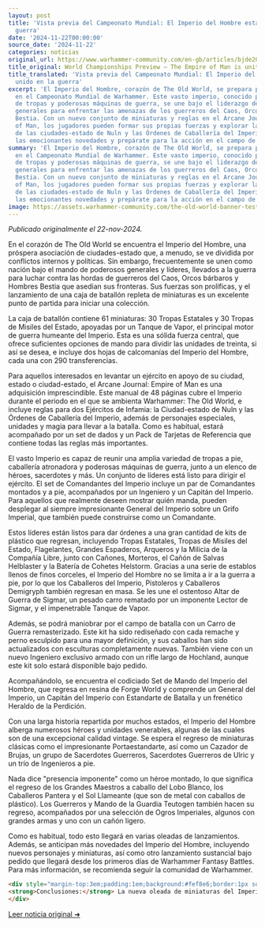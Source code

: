 ```yaml
---
layout: post
title: 'Vista previa del Campeonato Mundial: El Imperio del Hombre está unido en la
  guerra'
date: '2024-11-22T00:00:00'
source_date: '2024-11-22'
categories: noticias
original_url: https://www.warhammer-community.com/en-gb/articles/bjde20vi/world-championships-preview-the-empire-of-man-is-united-in-war/
title_original: World Championships Preview – The Empire of Man is united in war
title_translated: 'Vista previa del Campeonato Mundial: El Imperio del Hombre está
  unido en la guerra'
excerpt: 'El Imperio del Hombre, corazón de The Old World, se prepara para la batalla
  en el Campeonato Mundial de Warhammer. Este vasto imperio, conocido por su diversidad
  de tropas y poderosas máquinas de guerra, se une bajo el liderazgo de formidables
  generales para enfrentar las amenazas de los guerreros del Caos, Orcos y Hombres
  Bestia. Con un nuevo conjunto de miniaturas y reglas en el Arcane Journal: Empire
  of Man, los jugadores pueden formar sus propias fuerzas y explorar las ricas historias
  de las ciudades-estado de Nuln y las Órdenes de Caballería del Imperio. ¡No te pierdas
  las emocionantes novedades y prepárate para la acción en el campo de batalla!'
summary: 'El Imperio del Hombre, corazón de The Old World, se prepara para la batalla
  en el Campeonato Mundial de Warhammer. Este vasto imperio, conocido por su diversidad
  de tropas y poderosas máquinas de guerra, se une bajo el liderazgo de formidables
  generales para enfrentar las amenazas de los guerreros del Caos, Orcos y Hombres
  Bestia. Con un nuevo conjunto de miniaturas y reglas en el Arcane Journal: Empire
  of Man, los jugadores pueden formar sus propias fuerzas y explorar las ricas historias
  de las ciudades-estado de Nuln y las Órdenes de Caballería del Imperio. ¡No te pierdas
  las emocionantes novedades y prepárate para la acción en el campo de batalla!'
image: https://assets.warhammer-community.com/the-old-world-banner-test.jpg
---
```


*Publicado originalmente el 22-nov-2024.*


En el corazón de The Old World se encuentra el Imperio del Hombre, una próspera asociación de ciudades-estado que, a menudo, se ve dividida por conflictos internos y políticas. Sin embargo, frecuentemente se unen como nación bajo el mando de poderosos generales y líderes, llevados a la guerra para luchar contra las hordas de guerreros del Caos, Orcos bárbaros y Hombres Bestia que asedian sus fronteras. Sus fuerzas son prolíficas, y el lanzamiento de una caja de batallón repleta de miniaturas es un excelente punto de partida para iniciar una colección.

La caja de batallón contiene 61 miniaturas: 30 Tropas Estatales y 30 Tropas de Misiles del Estado, apoyadas por un Tanque de Vapor, el principal motor de guerra humeante del Imperio. Esta es una sólida fuerza central, que ofrece suficientes opciones de mando para dividir las unidades de treinta, si así se desea, e incluye dos hojas de calcomanías del Imperio del Hombre, cada una con 290 transferencias.

Para aquellos interesados en levantar un ejército en apoyo de su ciudad, estado o ciudad-estado, el Arcane Journal: Empire of Man es una adquisición imprescindible. Este manual de 48 páginas cubre el Imperio durante el periodo en el que se ambienta Warhammer: The Old World, e incluye reglas para dos Ejércitos de Infamia: la Ciudad-estado de Nuln y las Órdenes de Caballería del Imperio, además de personajes especiales, unidades y magia para llevar a la batalla. Como es habitual, estará acompañado por un set de dados y un Pack de Tarjetas de Referencia que contiene todas las reglas más importantes.

El vasto Imperio es capaz de reunir una amplia variedad de tropas a pie, caballería atronadora y poderosas máquinas de guerra, junto a un elenco de héroes, sacerdotes y más. Un conjunto de líderes está listo para dirigir el ejército. El set de Comandantes del Imperio incluye un par de Comandantes montados y a pie, acompañados por un Ingeniero y un Capitán del Imperio. Para aquellos que realmente deseen mostrar quién manda, pueden desplegar al siempre impresionante General del Imperio sobre un Grifo Imperial, que también puede construirse como un Comandante.

Estos líderes están listos para dar órdenes a una gran cantidad de kits de plástico que regresan, incluyendo Tropas Estatales, Tropas de Misiles del Estado, Flagelantes, Grandes Espaderos, Arqueros y la Milicia de la Compañía Libre, junto con Cañones, Morteros, el Cañón de Salvas Helblaster y la Batería de Cohetes Helstorm. Gracias a una serie de establos llenos de finos corceles, el Imperio del Hombre no se limita a ir a la guerra a pie, por lo que los Caballeros del Imperio, Pistoleros y Caballeros Demigryph también regresan en masa. Se les une el ostentoso Altar de Guerra de Sigmar, un pesado carro rematado por un imponente Lector de Sigmar, y el impenetrable Tanque de Vapor.

Además, se podrá maniobrar por el campo de batalla con un Carro de Guerra remasterizado. Este kit ha sido rediseñado con cada remache y perno esculpido para una mayor definición, y sus caballos han sido actualizados con esculturas completamente nuevas. También viene con un nuevo Ingeniero exclusivo armado con un rifle largo de Hochland, aunque este kit solo estará disponible bajo pedido.

Acompañándolo, se encuentra el codiciado Set de Mando del Imperio del Hombre, que regresa en resina de Forge World y comprende un General del Imperio, un Capitán del Imperio con Estandarte de Batalla y un frenético Heraldo de la Perdición.

Con una larga historia repartida por muchos estados, el Imperio del Hombre alberga numerosos héroes y unidades venerables, algunas de las cuales son de una excepcional calidad vintage. Se espera el regreso de miniaturas clásicas como el impresionante Portaestandarte, así como un Cazador de Brujas, un grupo de Sacerdotes Guerreros, Sacerdotes Guerreros de Ulric y un trío de Ingenieros a pie.

Nada dice "presencia imponente" como un héroe montado, lo que significa el regreso de los Grandes Maestros a caballo del Lobo Blanco, los Caballeros Pantera y el Sol Llameante (que son de metal con caballos de plástico). Los Guerreros y Mando de la Guardia Teutogen también hacen su regreso, acompañados por una selección de Ogros Imperiales, algunos con grandes armas y uno con un cañón ligero.

Como es habitual, todo esto llegará en varias oleadas de lanzamientos. Además, se anticipan más novedades del Imperio del Hombre, incluyendo nuevos personajes y miniaturas, así como otro lanzamiento sustancial bajo pedido que llegará desde los primeros días de Warhammer Fantasy Battles. Para más información, se recomienda seguir la comunidad de Warhammer.

```html
<div style="margin-top:3em;padding:1em;background:#fef8e6;border:1px solid #eadbbd;border-radius:8px;">
<strong>Conclusiones:</strong> La nueva oleada de miniaturas del Imperio de Man en Warhammer: The Old World representa una oportunidad estratégica tanto para jugadores competitivos como para coleccionistas. El lanzamiento del War Wagon remasterizado y el exclusivo set de Comando del Imperio en resina de Forge World, aunque limitado a Made to Order, puede cambiar el meta al ofrecer opciones tácticas únicas y estéticamente impresionantes. En torneos, la versatilidad de la caja de batallón con 61 miniaturas y el poderío del Steam Tank pueden proporcionar una ventaja significativa en el campo de batalla. Además, la disponibilidad al 15 % en El Arca Negra es una oportunidad irresistible para coleccionistas que buscan piezas icónicas con un toque moderno.
</div>
```
[Leer noticia original ➜](https://www.warhammer-community.com/en-gb/articles/bjde20vi/world-championships-preview-the-empire-of-man-is-united-in-war/)